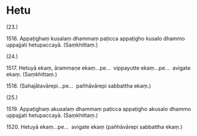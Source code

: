 

# Hetu







(23.)

1516\. Appaṭighaṃ kusalaṃ dhammaṃ paṭicca appaṭigho kusalo dhammo uppajjati hetupaccayā. (Saṃkhittaṃ.)

(24.)

1517\. Hetuyā ekaṃ, ārammaṇe ekaṃ…pe…  vippayutte ekaṃ…pe…  avigate ekaṃ. (Saṃkhittaṃ.)

1518\. (Sahajātavārepi…pe…  pañhāvārepi sabbattha ekaṃ.)

(25.)

1519\. Appaṭighaṃ akusalaṃ dhammaṃ paṭicca appaṭigho akusalo dhammo uppajjati hetupaccayā. (Saṃkhittaṃ.)

1520\. Hetuyā ekaṃ…pe…  avigate ekaṃ (pañhāvārepi sabbattha ekaṃ.)



